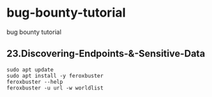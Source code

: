 # bug-bounty-tutorial
bug bounty tutorial

## 23.Discovering-Endpoints-&-Sensitive-Data
```
sudo apt update
sudo apt install -y feroxbuster
feroxbuster --help
feroxbuster -u url -w worldlist
```
